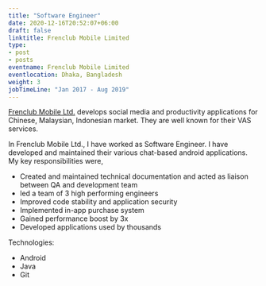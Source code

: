 ```yaml
---
title: "Software Engineer"
date: 2020-12-16T20:52:07+06:00
draft: false
linktitle: Frenclub Mobile Limited
type:
- post
- posts
eventname: Frenclub Mobile Limited
eventlocation: Dhaka, Bangladesh 
weight: 3
jobTimeLine: "Jan 2017 - Aug 2019"
---
```


[Frenclub Mobile Ltd.](http://frenclub.com/welcome/) develops social media and productivity applications for Chinese, Malaysian, Indonesian market. They are well known for their VAS services.

In Frenclub Mobile Ltd., I have worked as Software Engineer. I have developed and maintained their various chat-based android applications. My key responsibilities were,

- Created and maintained technical documentation and acted as liaison between QA and development team
- led a team of 3 high performing engineers
- Improved code stability and application security
- Implemented in-app purchase system
- Gained performance boost by 3x
- Developed applications used by thousands

Technologies:

- Android
- Java
- Git
